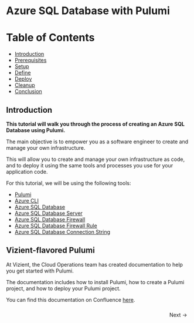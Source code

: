# Azure SQL Database with Pulumi

# Table of Contents


- [Introduction](https://bitquip.github.io/Azure-SQL/1_introduction.md)
- [Prerequisites](https://bitquip.github.io/Azure-SQL/2_prerequisites.md)
- [Setup](https://bitquip.github.io/Azure-SQL/3_setup.md)
- [Define](https://bitquip.github.io/Azure-SQL/4_define.md)
- [Deploy](https://bitquip.github.io/Azure-SQL/5_deploy.md)
- [Cleanup](https://bitquip.github.io/Azure-SQL/6_cleanup.md)
- [Conclusion](https://bitquip.github.io/Azure-SQL/7_conclusion.md)


## Introduction

**This tutorial will walk you through the process of creating an Azure SQL Database using Pulumi.**

The main objective is to empower you as a software engineer to create and manage your own infrastructure. 

This will allow you to create and manage your own infrastructure as code, and to deploy it using the same tools and processes you use for your application code.

For this tutorial, we will be using the following tools:

- [Pulumi](https://www.pulumi.com/)
- [Azure CLI](https://docs.microsoft.com/en-us/cli/azure/install-azure-cli?view=azure-cli-latest)
- [Azure SQL Database](https://azure.microsoft.com/en-us/services/sql-database/)
- [Azure SQL Database Server](https://docs.microsoft.com/en-us/azure/sql-database/sql-database-servers)
- [Azure SQL Database Firewall](https://docs.microsoft.com/en-us/azure/sql-database/sql-database-firewall-configure)
- [Azure SQL Database Firewall Rule](https://docs.microsoft.com/en-us/azure/sql-database/sql-database-firewall-configure#configure-a-server-level-firewall-rule-using-the-azure-portal)
- [Azure SQL Database Connection String](https://docs.microsoft.com/en-us/azure/sql-database/sql-database-connect-query-dotnet-core)

## Vizient-flavored Pulumi

At Vizient, the Cloud Operations team has created documentation to help you get started with Pulumi.

The documentation includes how to install Pulumi, how to create a Pulumi project, and how to deploy your Pulumi project.

You can find this documentation on Confluence [here](https://vizientinc.atlassian.net/wiki/spaces/CO/pages/131072512/Pulumi+Getting+Started).


<div style="display: flex; justify-content: space-between; align-items: center;">
    <span style="margin: 10px;"></span>
    <a href="https://bitquip.github.io/Azure-SQL/2_prerequisites.md" style="margin: 10px; text-decoration: none;">Next →</a>
</div>
